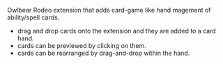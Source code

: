 Owlbear Rodeo extension that adds card-game like hand magement of ability/spell cards.
* drag and drop cards onto the extension and they are added to a card hand. 
* cards can be previewed by clicking on them.
* cards can be rearranged by drag-and-drop within the hand.
